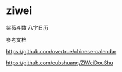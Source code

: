 # ziwei
紫薇斗数  八字日历  

参考文档

https://github.com/overtrue/chinese-calendar

https://github.com/cubshuang/ZiWeiDouShu
